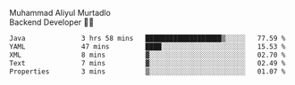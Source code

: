 Muhammad Aliyul Murtadlo
<br>
Backend Developer 👨‍💻
<br>
<!--START_SECTION:waka-->

```txt
Java              3 hrs 58 mins   ███████████████████▒░░░░░   77.59 %
YAML              47 mins         ████░░░░░░░░░░░░░░░░░░░░░   15.53 %
XML               8 mins          ▓░░░░░░░░░░░░░░░░░░░░░░░░   02.70 %
Text              7 mins          ▓░░░░░░░░░░░░░░░░░░░░░░░░   02.49 %
Properties        3 mins          ▒░░░░░░░░░░░░░░░░░░░░░░░░   01.07 %
```

<!--END_SECTION:waka-->
